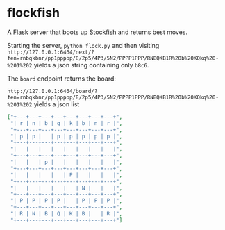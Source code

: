 # flockfish

A [Flask](https://github.com/pallets/flask) server that boots up
[Stockfish](https://github.com/official-stockfish/Stockfish) and returns best
moves.


Starting the server, `python flock.py` and then visiting
`http://127.0.0.1:6464/next/?fen=rnbqkbnr/pp1ppppp/8/2p5/4P3/5N2/PPPP1PPP/RNBQKB1R%20b%20KQkq%20-%201%202`
yields
a json string containing only `b8c6`.

The `board` endpoint returns the board:

`http://127.0.0.1:6464/board/?fen=rnbqkbnr/pp1ppppp/8/2p5/4P3/5N2/PPPP1PPP/RNBQKB1R%20b%20KQkq%20-%201%202`
yields a json list
```json
["+---+---+---+---+---+---+---+---+",
 "| r | n | b | q | k | b | n | r |",
 "+---+---+---+---+---+---+---+---+",
 "| p | p |   | p | p | p | p | p |",
 "+---+---+---+---+---+---+---+---+",
 "|   |   |   |   |   |   |   |   |",
 "+---+---+---+---+---+---+---+---+",
 "|   |   | p |   |   |   |   |   |",
 "+---+---+---+---+---+---+---+---+",
 "|   |   |   |   | P |   |   |   |",
 "+---+---+---+---+---+---+---+---+",
 "|   |   |   |   |   | N |   |   |",
 "+---+---+---+---+---+---+---+---+",
 "| P | P | P | P |   | P | P | P |",
 "+---+---+---+---+---+---+---+---+",
 "| R | N | B | Q | K | B |   | R |",
 "+---+---+---+---+---+---+---+---+"]
```
